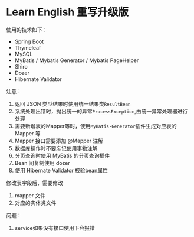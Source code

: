 # Learn English 重写升级版

使用的技术如下：
- Spring Boot
- Thymeleaf
- MySQL
- MyBatis / Mybatis Generator / Mybatis PageHelper
- Shiro
- Dozer
- Hibernate Validator


注意：
1. 返回 JSON 类型结果时使用统一结果类`ResultBean`
2. 系统处理出错时，抛出统一的异常`ProcessException`,由统一异常处理器进行处理
3. 需要新增表的Mapper等时，使用`MyBatis-Generator`插件生成对应表的 Mapper 等
4. Mapper 接口需要添加 @Mapper 注解
5. 数据库操作时不要忘记使用事物注解
6. 分页查询时使用 MyBatis 的分页查询插件
7. Bean 间复制使用 dozer
8. 使用 Hibernate Validator 校验bean属性


修改表字段后，需要修改
1. mapper 文件
2. 对应的实体类文件


问题：
1. service如果没有接口使用下会报错